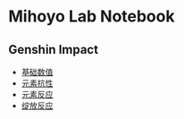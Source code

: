# Mihoyo Lab Notebook

## Genshin Impact
- [基础数值](./genshin-impact/character-property.ipynb)
- [元素抗性](./genshin-impact/elemetal-resistance.ipynb)
- [元素反应](./genshin-impact/elemental-reactions.ipynb)
- [绽放反应](./genshin-impact/bloom-reactions.ipynb)
